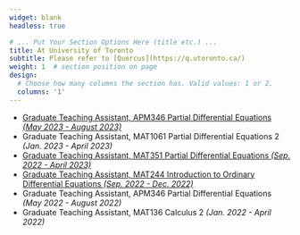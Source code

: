 ```yaml
---
widget: blank
headless: true

# ... Put Your Section Options Here (title etc.) ...
title: At University of Toronto
subtitle: Please refer to [Quercus](https://q.utoronto.ca/)
weight: 1  # section position on page
design:
  # Choose how many columns the section has. Valid values: 1 or 2.
  columns: '1'
---
```

- [Graduate Teaching Assistant, APM346 Partial Differential Equations *(May 2023 - August 2023)*](https://davidknapik.com/apm346/)
- Graduate Teaching Assistant, MAT1061 Partial Differential Equations 2 *(Jan. 2023 - April 2023)*
- [Graduate Teaching Assistant, MAT351 Partial Differential Equations *(Sep. 2022 - April 2023)*](https://davidknapik.com/mat351/)
- [Graduate Teaching Assistant, MAT244 Introduction to Ordinary Differential Equations *(Sep. 2022 - Dec. 2022)*](https://davidknapik.com/mat244/)
- Graduate Teaching Assistant, APM346 Partial Differential Equations *(May 2022 - August 2022)*
- Graduate Teaching Assistant, MAT136 Calculus 2 *(Jan. 2022 - April 2022)*
